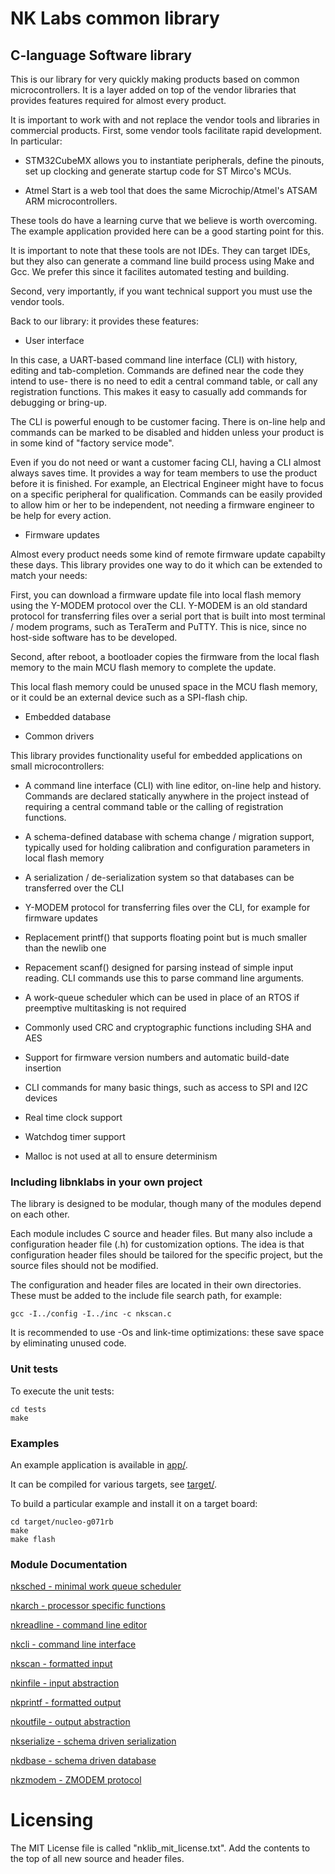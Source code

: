 # NK Labs common library

## C-language Software library

This is our library for very quickly making products based on common
microcontrollers.  It is a layer added on top of the vendor libraries that
provides features required for almost every product.

It is important to work with and not replace the vendor tools and libraries
in commercial products.  First, some vendor tools facilitate rapid
development.  In particular:

* STM32CubeMX allows you to instantiate peripherals, define the pinouts, set up clocking and generate startup code for ST Mirco's MCUs.

* Atmel Start is a web tool that does the same Microchip/Atmel's ATSAM ARM microcontrollers.

These tools do have a learning curve that we believe is worth overcoming. 
The example application provided here can be a good starting point for this.

It is important to note that these tools are not IDEs.  They can target
IDEs, but they also can generate a command line build process using Make and
Gcc.  We prefer this since it facilites automated testing and building.

Second, very importantly, if you want technical support you must use the
vendor tools.

Back to our library: it provides these features:

* User interface

In this case, a UART-based command line interface (CLI) with history,
editing and tab-completion.  Commands are defined near the code they intend
to use- there is no need to edit a central command table, or call any
registration functions.  This makes it easy to casually add commands for
debugging or bring-up.

The CLI is powerful enough to be customer facing.  There is on-line help and
commands can be marked to be disabled and hidden unless your product is in
some kind of "factory service mode".

Even if you do not need or want a customer facing CLI, having a CLI almost
always saves time.  It provides a way for team members to use the product
before it is finished.  For example, an Electrical Engineer might have to
focus on a specific peripheral for qualification.  Commands can be easily
provided to allow him or her to be independent, not needing a firmware
engineer to be help for every action.

* Firmware updates

Almost every product needs some kind of remote firmware update capabilty
these days.  This library provides one way to do it which can be extended to
match your needs:

First, you can download a firmware update file into local flash memory using
the Y-MODEM protocol over the CLI.  Y-MODEM is an old standard protocol for
transferring files over a serial port that is built into most terminal /
modem programs, such as TeraTerm and PuTTY.  This is nice, since no
host-side software has to be developed.

Second, after reboot, a bootloader copies the firmware from the local flash
memory to the main MCU flash memory to complete the update.

This local flash memory could be unused space in the MCU flash memory, or it
could be an external device such as a SPI-flash chip.

* Embedded database

* Common drivers

This library provides functionality useful for embedded applications on
small microcontrollers:

* A command line interface (CLI) with line editor, on-line help and history. 
  Commands are declared statically anywhere in the project instead of
  requiring a central command table or the calling of registration functions.

* A schema-defined database with schema change  / migration support,
  typically used for holding calibration and configuration parameters in local flash memory

* A serialization / de-serialization system so that databases can be transferred over the CLI
* Y-MODEM protocol for transferring files over the CLI, for example for firmware updates
* Replacement printf() that supports floating point but is much smaller than the newlib one
* Repacement scanf() designed for parsing instead of simple input reading. 
  CLI commands use this to parse command line arguments.
* A work-queue scheduler which can be used in place of an RTOS if preemptive multitasking is not required
* Commonly used CRC and cryptographic functions including SHA and AES
* Support for firmware version numbers and automatic build-date insertion
* CLI commands for many basic things, such as access to SPI and I2C devices
* Real time clock support
* Watchdog timer support
* Malloc is not used at all to ensure determinism

### Including libnklabs in your own project

The library is designed to be modular, though many of the modules depend on
each other.

Each module includes C source and header files.  But many also include a
configuration header file (.h) for customization options.  The idea is that
configuration header files should be tailored for the specific project, but
the source files should not be modified.

The configuration and header files are located in their own directories. 
These must be added to the include file search path, for example:

	gcc -I../config -I../inc -c nkscan.c

It is recommended to use -Os and link-time optimizations: these save space
by eliminating unused code.

### Unit tests

To execute the unit tests:

	cd tests
	make

### Examples

An example application is available in [app/](app/).

It can be compiled for various targets, see [target/](target/).

To build a particular example and install it on a target board:

	cd target/nucleo-g071rb
	make
	make flash

### Module Documentation

[nksched - minimal work queue scheduler](doc/nksched.md)

[nkarch - processor specific functions](doc/nkarch.md)

[nkreadline - command line editor](doc/nkreadline.md)

[nkcli - command line interface](doc/nkcli.md)

[nkscan - formatted input](doc/nkscan.md)

[nkinfile - input abstraction](doc/nkinfile.md)

[nkprintf - formatted output](doc/nkprintf.md)

[nkoutfile - output abstraction](doc/nkoutfile.md)

[nkserialize - schema driven serialization](doc/nkserialize.md)

[nkdbase - schema driven database](doc/nkdbase.md)

[nkzmodem - ZMODEM protocol](doc/nkzmodem.md)

# Licensing

The MIT License file is called "nklib_mit_license.txt".  Add the contents to
the top of all new source and header files.

